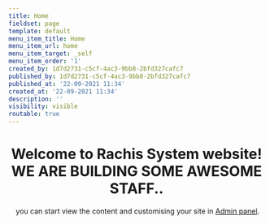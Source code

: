 ```yaml
---
title: Home
fieldset: page
template: default
menu_item_title: Home
menu_item_url: home
menu_item_target: _self
menu_item_order: '1'
created_by: 1d7d2731-c5cf-4ac3-9bb8-2bfd327cafc7
published_by: 1d7d2731-c5cf-4ac3-9bb8-2bfd327cafc7
published_at: '22-09-2021 11:34'
created_at: '22-09-2021 11:34'
description: ''
visibility: visible
routable: true
---
```

<h1 style="text-align: center;">Welcome to Rachis System website!<br> WE ARE BUILDING SOME AWESOME STAFF..</h1><p style="text-align: center;" class="lead">&nbsp;you can start view the content and customising your site in <a href="./admin">Admin panel</a>.</p>
